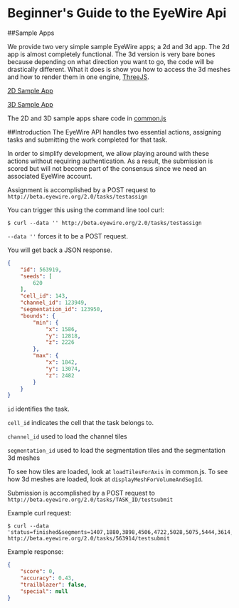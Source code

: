 Beginner's Guide to the EyeWire Api
===


##Sample Apps

We provide two very simple sample EyeWire apps; a 2d and 3d app. The 2d app is almost completely functional. The 3d version is very bare bones because depending on what direction you want to go, the code will be drastically different. What it does is show you how to access the 3d meshes and how to render them in one engine, [ThreeJS](http://threejs.org/).

[2D Sample App](../sample/2d/index.html)

[3D Sample App](../sample/3d/index.html)

The 2D and 3D sample apps share code in [common.js](../sample/common.js)

##Introduction
The EyeWire API handles two essential actions, assigning tasks and submitting the work completed for that task.

In order to simplify development, we allow playing around with these actions without requiring authentication. As a result, the submission is scored but will not become part of the consensus since we need an associated EyeWire account.


Assignment is accomplished by a POST request to `http://beta.eyewire.org/2.0/tasks/testassign`

You can trigger this using the command line tool curl:
```
$ curl --data '' http://beta.eyewire.org/2.0/tasks/testassign
```

`--data ''` forces it to be a POST request.

You will get back a JSON response.

```json
{
	"id": 563919,
	"seeds": [
		620
	],
	"cell_id": 143,
	"channel_id": 123949,
	"segmentation_id": 123950,
	"bounds": {
		"min": {
			"x": 1586,
			"y": 12818,
			"z": 2226
		},
		"max": {
			"x": 1842,
			"y": 13074,
			"z": 2482
		}
	}
}
```

`id` identifies the task.

`cell_id` indicates the cell that the task belongs to.

`channel_id` used to load the channel tiles

`segmentation_id` used to load the segmentation tiles and the segmentation 3d meshes

To see how tiles are loaded, look at `loadTilesForAxis` in common.js. To see how 3d meshes are loaded, look at `displayMeshForVolumeAndSegId`.



Submission is accomplished by a POST request to `http://beta.eyewire.org/2.0/tasks/TASK_ID/testsubmit`

Example curl request:
```
$ curl --data 'status=finished&segments=1407,1880,3898,4506,4722,5028,5075,5444,3614,3888,4072,1540' http://beta.eyewire.org/2.0/tasks/563914/testsubmit
```

Example response:
```json
{
	"score": 0,
	"accuracy": 0.43,
	"trailblazer": false,
	"special": null
}
```
